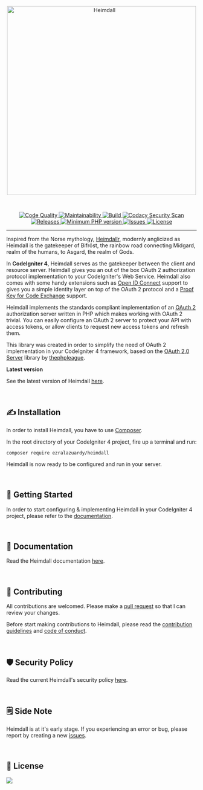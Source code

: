 <p align="center"><a href="https://heimdall.ezralazuardy.com" target="_blank" rel="noopener noreferrer"><img width="500" src="https://heimdall.ezralazuardy.com/img/heimdall.png" alt="Heimdall"></a></p>

<br/>

<p align="center">

  <a href="https://codacy.com/manual/ezralazuardy/heimdall?utm_source=github.com&amp;utm_medium=referral&amp;utm_content=ezralazuardy/heimdall&amp;utm_campaign=Badge_Grade">
    <img src="https://img.shields.io/codacy/grade/7bf60d1d0442427292563115adc17ac0" alt="Code Quality" target="_blank" rel="noopener noreferrer">
  </a>

  <a href="https://codeclimate.com/github/ezralazuardy/heimdall">
    <img src="https://img.shields.io/codeclimate/maintainability/ezralazuardy/heimdall" alt="Maintainability" target="_blank" rel="noopener noreferrer">
  </a>

  <a href="https://github.com/ezralazuardy/heimdall/actions/workflows/build.yml">
    <img src="https://img.shields.io/github/workflow/status/ezralazuardy/heimdall/Build?label=build" alt="Build" target="_blank" rel="noopener noreferrer">
  </a>

  <a href="https://github.com/ezralazuardy/heimdall/actions/workflows/codacy-analysis.yml">
    <img src="https://img.shields.io/github/workflow/status/ezralazuardy/heimdall/Codacy%20Security%20Scan?label=security" alt="Codacy Security Scan" target="_blank" rel="noopener noreferrer">
  </a>

  <a href="https://github.com/ezralazuardy/heimdall/releases">
    <img src="https://img.shields.io/github/v/release/ezralazuardy/heimdall" alt="Releases" target="_blank" rel="noopener noreferrer">
  </a>

  <a href="https://packagist.org/packages/ezralazuardy/heimdall">
    <img src="https://img.shields.io/packagist/php-v/ezralazuardy/heimdall" alt="Minimum PHP version" target="_blank" rel="noopener noreferrer">
  </a>

  <a href="https://github.com/ezralazuardy/heimdall/issues">
    <img src="https://img.shields.io/github/issues/ezralazuardy/heimdall?color=red" alt="Issues" target="_blank" rel="noopener noreferrer">
  </a>

  <a href="https://github.com/ezralazuardy/heimdall/blob/master/LICENSE">
    <img src="https://img.shields.io/github/license/ezralazuardy/heimdall" alt="License" target="_blank" rel="noopener noreferrer">
  </a>
</p>

---

Inspired from the Norse mythology, [Heimdallr](https://en.wikipedia.org/wiki/Heimdallr), modernly anglicized as Heimdall is the gatekeeper of Bifröst, the rainbow road connecting Midgard, realm of the humans, to
Asgard, the realm of Gods.

In **CodeIgniter 4**, Heimdall serves as the gatekeeper between the client and resource server. Heimdall gives you an out of the box OAuth 2 authorization protocol implementation to your CodeIgniter's Web Service. Heimdall also comes with some handy extensions such as [Open ID Connect](https://heimdall.ezralazuardy.com/documentation/oidc) support to gives you a simple identity layer on top of the OAuth 2 protocol and a [Proof Key for Code Exchange](https://heimdall.ezralazuardy.com/documentation/pkce) support.

Heimdall implements the standards compliant implementation of an [OAuth 2](https://tools.ietf.org/html/rfc6749) authorization server written in PHP which makes working with OAuth 2 trivial. You can easily configure an OAuth 2 server to protect your API with access tokens, or allow clients to request new access tokens and refresh them.

This library was created in order to simplify the need of OAuth 2 implementation in your CodeIgniter 4 framework, based on the [OAuth 2.0 Server](https://github.com/thephpleague/oauth2-server) library by [thephpleague](https://thephpleague.com/).

**Latest version**

See the latest version of Heimdall [here](https://github.com/ezralazuardy/heimdall/releases).

<br/>

## ✍️ Installation

In order to install Heimdall, you have to use [Composer](https://getcomposer.org/).

In the root directory of your CodeIgniter 4 project, fire up a terminal and run:

```
composer require ezralazuardy/heimdall
```

Heimdall is now ready to be configured and run in your server.

<br/>

## 🚀️ Getting Started

In order to start configuring & implementing Heimdall in your CodeIgniter 4 project, please refer to the [documentation](https://heimdall.ezralazuardy.com).

<br/>

## 📖️ Documentation

Read the Heimdall documentation [here](https://heimdall.ezralazuardy.com).

<br/>

## 👷️ Contributing

All contributions are welcomed. Please make a [pull request](https://github.com/ezralazuardy/heimdall/pulls) so that I can review your changes.

Before start making contributions to Heimdall, please read the [contribution guidelines](https://github.com/ezralazuardy/heimdall/blob/master/CONTRIBUTING.md) and [code of conduct](https://github.com/ezralazuardy/heimdall/blob/master/CODE_OF_CONDUCT.md).

<br/>

## 🛡️ Security Policy

Read the current Heimdall's security policy [here](https://github.com/ezralazuardy/heimdall/security/policy).

<br/>

## 🗒️ Side Note

Heimdall is at it's early stage. If you experiencing an error or bug, please report by creating a new [issues](https://github.com/ezralazuardy/heimdall/issues).

<br/>

## 📜 License
<a href="https://app.fossa.com/projects/git%2Bgithub.com%2Fezralazuardy%2Fheimdall?ref=badge_large" alt="FOSSA Status"><img src="https://app.fossa.com/api/projects/git%2Bgithub.com%2Fezralazuardy%2Fheimdall.svg?type=large"/></a>
